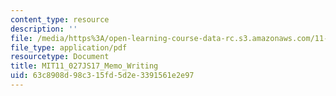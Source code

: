 ```yaml
---
content_type: resource
description: ''
file: /media/https%3A/open-learning-course-data-rc.s3.amazonaws.com/11-027-global-cityscope-disaster-planning-and-post-disaster-rebuilding-and-recovery-spring-2017/63c8908d98c315fd5d2e3391561e2e97_MIT11_027JS17_Memo_Writing.pdf
file_type: application/pdf
resourcetype: Document
title: MIT11_027JS17_Memo_Writing
uid: 63c8908d-98c3-15fd-5d2e-3391561e2e97
---
```

